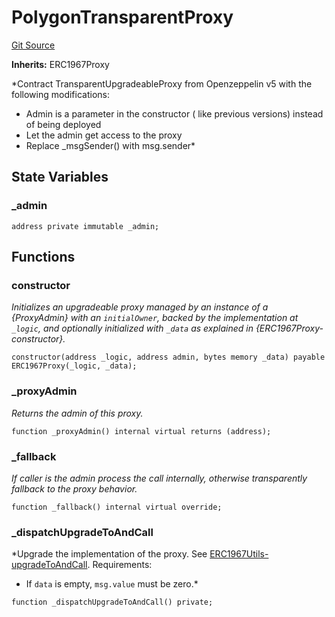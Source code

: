 # PolygonTransparentProxy
[Git Source](https://github.com/agglayer/agglayer-contracts/blob/a8bf2955890e7123a84542ced57636d763299651/contracts/v2/lib/PolygonTransparentProxy.sol)

**Inherits:**
ERC1967Proxy

*Contract TransparentUpgradeableProxy from Openzeppelin v5 with the following modifications:
- Admin is a parameter in the constructor ( like previous versions) instead of being deployed
- Let the admin get access to the proxy
- Replace _msgSender() with msg.sender*


## State Variables
### _admin

```solidity
address private immutable _admin;
```


## Functions
### constructor

*Initializes an upgradeable proxy managed by an instance of a {ProxyAdmin} with an `initialOwner`,
backed by the implementation at `_logic`, and optionally initialized with `_data` as explained in
{ERC1967Proxy-constructor}.*


```solidity
constructor(address _logic, address admin, bytes memory _data) payable ERC1967Proxy(_logic, _data);
```

### _proxyAdmin

*Returns the admin of this proxy.*


```solidity
function _proxyAdmin() internal virtual returns (address);
```

### _fallback

*If caller is the admin process the call internally, otherwise transparently fallback to the proxy behavior.*


```solidity
function _fallback() internal virtual override;
```

### _dispatchUpgradeToAndCall

*Upgrade the implementation of the proxy. See [ERC1967Utils-upgradeToAndCall](/node_modules/@openzeppelin/contracts-upgradeable5/proxy/utils/UUPSUpgradeable.sol/abstract.UUPSUpgradeable.md#upgradetoandcall).
Requirements:
- If `data` is empty, `msg.value` must be zero.*


```solidity
function _dispatchUpgradeToAndCall() private;
```

